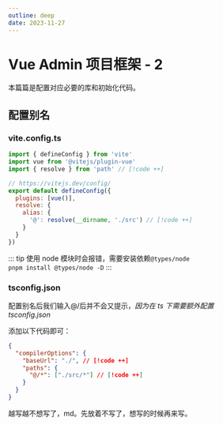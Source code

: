 ```yaml
---
outline: deep
date: 2023-11-27
---
```


# Vue Admin 项目框架 - 2

本篇篇是配置对应必要的库和初始化代码。

## 配置别名

### vite.config.ts

```js diff
import { defineConfig } from 'vite'
import vue from '@vitejs/plugin-vue'
import { resolve } from 'path' // [!code ++]

// https://vitejs.dev/config/
export default defineConfig({
  plugins: [vue()],
  resolve: {
    alias: {
      '@': resolve(__dirname, './src') // [!code ++]
    }
  }
})
```

::: tip
使用 node 模块时会报错，需要安装依赖`@types/node`  
`pnpm install @types/node -D`
:::

### tsconfig.json

配置别名后我们输入@/后并不会又提示，_因为在 ts 下需要额外配置 tsconfig.json_

<ZoomImg
  src="/assets/workflow/vue-dashboard-template/no-suggestion.png"
  desc="引入未提示"
/>

添加以下代码即可：

```json
{
  "compilerOptions": {
    "baseUrl": "./", // [!code ++]
    "paths": {
      "@/*": ["./src/*"] // [!code ++]
    }
  }
}
```

越写越不想写了，md。先放着不写了，想写的时候再来写。
